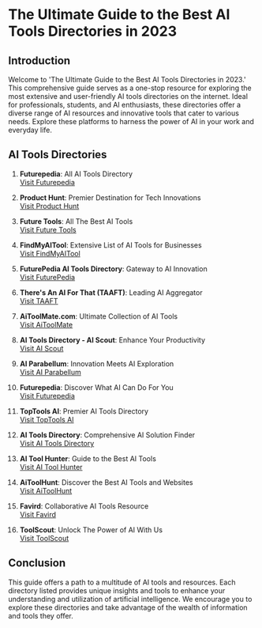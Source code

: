 # The Ultimate Guide to the Best AI Tools Directories in 2023

## Introduction
Welcome to 'The Ultimate Guide to the Best AI Tools Directories in 2023.' This comprehensive guide serves as a one-stop resource for exploring the most extensive and user-friendly AI tools directories on the internet. Ideal for professionals, students, and AI enthusiasts, these directories offer a diverse range of AI resources and innovative tools that cater to various needs. Explore these platforms to harness the power of AI in your work and everyday life.

## AI Tools Directories
1. **Futurepedia**: All AI Tools Directory  
   [Visit Futurepedia](https://www.futurepedia.store/)

2. **Product Hunt**: Premier Destination for Tech Innovations  
   [Visit Product Hunt](https://www.producthunt.com/)

3. **Future Tools**: All The Best AI Tools  
   [Visit Future Tools](https://www.futuretools.io/)

4. **FindMyAITool**: Extensive List of AI Tools for Businesses  
   [Visit FindMyAITool](https://findmyaitool.com/)

5. **FuturePedia AI Tools Directory**: Gateway to AI Innovation  
   [Visit FuturePedia](https://www.future-pedia.com/)

6. **There's An AI For That (TAAFT)**: Leading AI Aggregator  
   [Visit TAAFT](https://theresanaiforthat.com/)

7. **AiToolMate.com**: Ultimate Collection of AI Tools  
   [Visit AiToolMate](https://www.aitoolmate.com/)

8. **AI Tools Directory - AI Scout**: Enhance Your Productivity  
   [Visit AI Scout](https://aiscout.net/)

9. **AI Parabellum**: Innovation Meets AI Exploration  
   [Visit AI Parabellum](https://aiparabellum.com/)

10. **Futurepedia**: Discover What AI Can Do For You  
    [Visit Futurepedia](https://www.futurepedia.io/)

11. **TopTools AI**: Premier AI Tools Directory  
    [Visit TopTools AI](https://www.toptools.ai/)

12. **AI Tools Directory**: Comprehensive AI Solution Finder  
    [Visit AI Tools Directory](https://aitoolsdirectory.com/)

13. **AI Tool Hunter**: Guide to the Best AI Tools  
    [Visit AI Tool Hunter](https://www.toolhunter.ai/)

14. **AiToolHunt**: Discover the Best AI Tools and Websites  
    [Visit AiToolHunt](https://www.aitoolhunt.com/)

15. **Favird**: Collaborative AI Tools Resource  
    [Visit Favird](https://favird.com/)

16. **ToolScout**: Unlock The Power of AI With Us  
    [Visit ToolScout](https://toolscout.ai/)

## Conclusion
This guide offers a path to a multitude of AI tools and resources. Each directory listed provides unique insights and tools to enhance your understanding and utilization of artificial intelligence. We encourage you to explore these directories and take advantage of the wealth of information and tools they offer.
